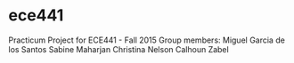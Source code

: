 # ece441
Practicum Project for ECE441 - Fall 2015
Group members:
Miguel Garcia de los Santos
Sabine Maharjan
Christina Nelson
Calhoun Zabel
